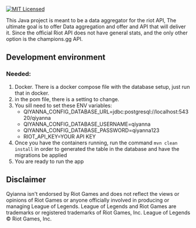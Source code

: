 [![MIT Licensed](https://img.shields.io/badge/license-Apache2.0-green.svg)](https://github.com/fastboyz/Qiyana-Data-aggregator/blob/master/LICENSE)

This Java project is meant to be a data aggregator for the riot API, The ultimate
goal is to offer Data aggregation and offer and API that will deliver it. 
Since the official Riot API does not have general stats, and the only other option
is the champions.gg API.

## Development environment  
### Needed:
 1. Docker. There is a docker compose file with the database setup, just run that in docker.
 2. in the pom file, there is a setting to change.
 3. You sill need to set these ENV variables:
    * QIYANNA_CONFIG_DATABASE_URL=jdbc:postgresql://localhost:54320/qiyanna
    * QIYANNA_CONFIG_DATABASE_USERNAME=qiyanna
    * QIYANNA_CONFIG_DATABASE_PASSWORD=qiyanna123
    * RIOT_API_KEY=YOUR API KEY
 4. Once you have the containers running, run the command `mvn clean install` in order to generated the table in the database and have the migrations be applied
 5. You are ready to run the app
 
 
 ## Disclaimer  
 Qyianna isn't endorsed by Riot Games and does not reflect the views or opinions of Riot Games or anyone officially
 involved in producing or managing League of Legends. League of Legends and Riot Games are trademarks or registered
 trademarks of Riot Games, Inc. League of Legends © Riot Games, Inc.
